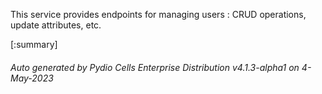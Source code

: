 






This service provides endpoints for managing users : CRUD operations, update attributes, etc.

[:summary]

###### Auto generated by Pydio Cells Enterprise Distribution v4.1.3-alpha1 on 4-May-2023
